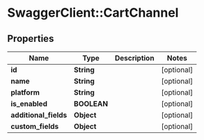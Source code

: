 # SwaggerClient::CartChannel

## Properties
Name | Type | Description | Notes
------------ | ------------- | ------------- | -------------
**id** | **String** |  | [optional] 
**name** | **String** |  | [optional] 
**platform** | **String** |  | [optional] 
**is_enabled** | **BOOLEAN** |  | [optional] 
**additional_fields** | **Object** |  | [optional] 
**custom_fields** | **Object** |  | [optional] 


